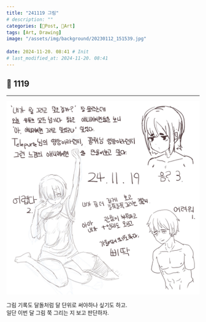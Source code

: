 ```yaml
---
title: "241119 그림"
# description: ""
categories: [📀Post, 🍌Art]
tags: [Art, Drawing]
image: "/assets/img/background/20230112_151539.jpg"

date: 2024-11-20. 08:41 # Init
# last_modified_at: 2024-11-20. 08:41
---
```


## 📀 1119

---

![241119_193836](/assets/project/_Art/drawing/241119_193836.jpg)

그림 기록도 달돌처럼 달 단위로 써야하나 싶기도 하고.  
일단 이번 달 그림 쭉 그리는 지 보고 판단하자.  
